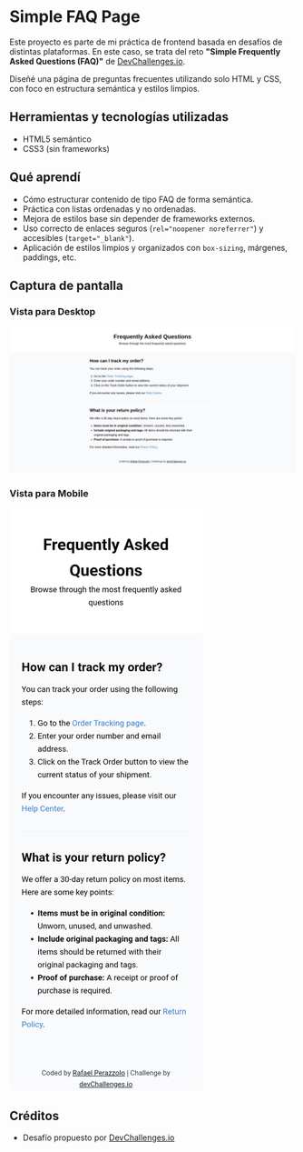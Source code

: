 # Simple FAQ Page
Este proyecto es parte de mi práctica de frontend basada en desafíos de distintas plataformas. En este caso, se trata del reto **"Simple Frequently Asked Questions (FAQ)"** de [DevChallenges.io](https://devchallenges.io/).

Diseñé una página de preguntas frecuentes utilizando solo HTML y CSS, con foco en estructura semántica y estilos limpios.

## Herramientas y tecnologías utilizadas
- HTML5 semántico
- CSS3 (sin frameworks)

## Qué aprendí
- Cómo estructurar contenido de tipo FAQ de forma semántica.
- Práctica con listas ordenadas y no ordenadas.
- Mejora de estilos base sin depender de frameworks externos.
- Uso correcto de enlaces seguros (`rel="noopener noreferrer"`) y accesibles (`target="_blank"`).
- Aplicación de estilos limpios y organizados con `box-sizing`, márgenes, paddings, etc.

## Captura de pantalla
### Vista para Desktop
![Vista del proyecto para desktop](./assets/desktop.jpg)

### Vista para Mobile
![Vista del proyecto para móvil](./assets/mobile.jpg)

## Créditos
- Desafío propuesto por [DevChallenges.io](https://devchallenges.io)
